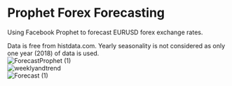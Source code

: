 # Prophet Forex Forecasting
Using Facebook Prophet to forecast EURUSD forex exchange rates.

Data is free from histdata.com.
Yearly seasonality is not considered as only one year (2018) of data is used.
<br>
![ForecastProphet (1)](https://user-images.githubusercontent.com/72144488/148706621-f2a26c58-989f-4e51-ba98-5fca4a14b13a.png)
<br>
![weeklyandtrend](https://user-images.githubusercontent.com/72144488/148706599-90f06293-f8a3-4a00-98f3-69b8bcac7bdc.png)
<br>
![Forecast (1)](https://user-images.githubusercontent.com/72144488/148706636-8e407c28-229f-49dd-8028-b64eedfa7557.png)


